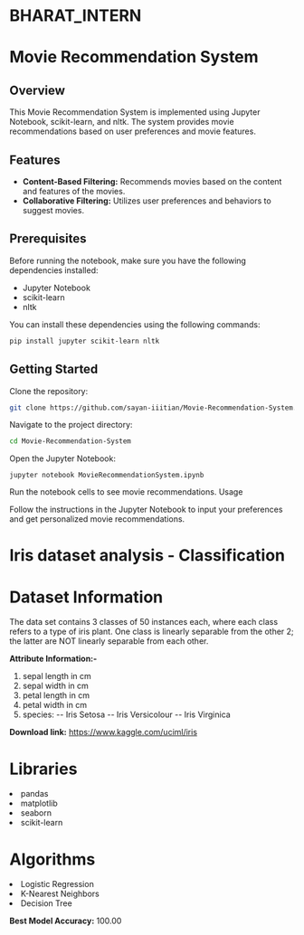 # BHARAT_INTERN

# Movie Recommendation System

## Overview

This Movie Recommendation System is implemented using Jupyter Notebook, scikit-learn, and nltk. The system provides movie recommendations based on user preferences and movie features.

## Features

- **Content-Based Filtering:** Recommends movies based on the content and features of the movies.
- **Collaborative Filtering:** Utilizes user preferences and behaviors to suggest movies.

## Prerequisites

Before running the notebook, make sure you have the following dependencies installed:

- Jupyter Notebook
- scikit-learn
- nltk

You can install these dependencies using the following commands:

```bash
pip install jupyter scikit-learn nltk
```

##  Getting Started

Clone the repository:
```bash
git clone https://github.com/sayan-iiitian/Movie-Recommendation-System.git
```

Navigate to the project directory:
```bash
cd Movie-Recommendation-System
```

Open the Jupyter Notebook:
```
jupyter notebook MovieRecommendationSystem.ipynb
```
Run the notebook cells to see movie recommendations.
Usage

Follow the instructions in the Jupyter Notebook to input your preferences and get personalized movie recommendations.



# Iris dataset analysis - Classification

# Dataset Information

The data set contains 3 classes of 50 instances each, where each class refers to a type of iris plant. One class is linearly separable from the other 2; the latter are NOT linearly separable from each other.

**Attribute Information:-**

1. sepal length in cm
2. sepal width in cm
3. petal length in cm
4. petal width in cm
5. species: -- Iris Setosa -- Iris Versicolour -- Iris Virginica

**Download link:** https://www.kaggle.com/uciml/iris

# Libraries

<li>pandas
<li>matplotlib
<li>seaborn
<li>scikit-learn

# Algorithms

<li>Logistic Regression
<li>K-Nearest Neighbors
<li>Decision Tree
  
**Best Model Accuracy:** 100.00


